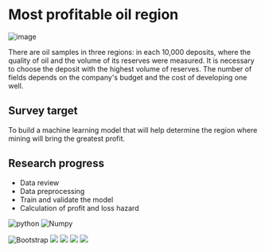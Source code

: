# Most profitable oil region
![image](https://user-images.githubusercontent.com/96144673/194311178-f8c91590-1762-4efe-a12d-a8f07243ef9d.png)

There are oil samples in three regions: in each 10,000 deposits, where the quality of oil and the volume of its reserves were measured. It is necessary to choose the deposit with the highest volume of reserves. The number of fields depends on the company's budget and the cost of developing one well.

## Survey target

To build a machine learning model that will help determine the region where mining will bring the greatest profit.

## Research progress

- Data review
- Data preprocessing
- Train and validate the model
- Calculation of profit and loss hazard

![python](https://img.shields.io/badge/Python-3.9-blue)
![Numpy](https://img.shields.io/badge/Numpy-%20-orange)


![Bootstrap](https://img.shields.io/badge/Bootstrap-%20-red)
<img src="https://img.shields.io/badge/Scikit--learn-blue?style=flat&logo=scikit-learn&logoColor=ЦВЕТ ЛОГОТИПА"/>
<img src="https://img.shields.io/badge/Matplotlib-DarkCyan?style=flat&logo=&logoColor=ЦВЕТ ЛОГОТИПА"/>
<img src="https://img.shields.io/badge/Pandas-DarkSlateGray?style=flat&logo=&logoColor=ЦВЕТ ЛОГОТИПА"/>
<img src="https://img.shields.io/badge/Numpy-DarkSlateGray?style=flat&logo=&logoColor=ЦВЕТ ЛОГОТИПА"/>
